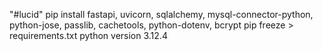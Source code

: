 "#lucid"
pip install fastapi, uvicorn, sqlalchemy, mysql-connector-python, python-jose, passlib, cachetools, python-dotenv, bcrypt
pip freeze > requirements.txt
python version 3.12.4
